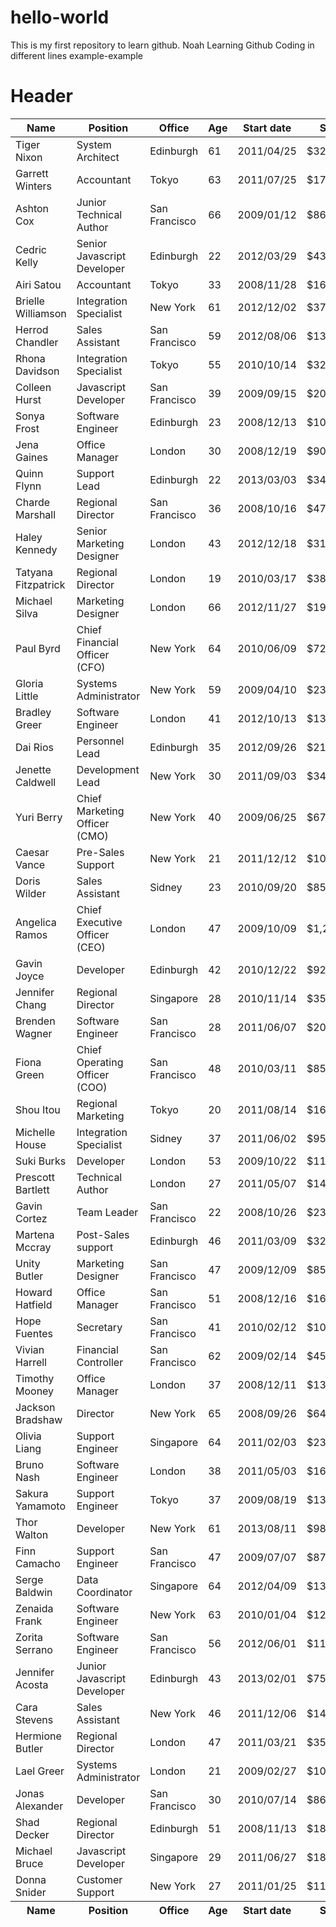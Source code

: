 # hello-world
This is my first repository to learn github.
Noah
Learning Github
Coding in different lines 
example-example
<h1>Header</h1>
<table id="dtBasicExample" class="table table-striped table-bordered table-sm" cellspacing="0" width="100%">
  <thead>
    <tr>
      <th class="th-sm">Name
      </th>
      <th class="th-sm">Position
      </th>
      <th class="th-sm">Office
      </th>
      <th class="th-sm">Age
      </th>
      <th class="th-sm">Start date
      </th>
      <th class="th-sm">Salary
      </th>
    </tr>
  </thead>
  <tbody>
    <tr>
      <td>Tiger Nixon</td>
      <td>System Architect</td>
      <td>Edinburgh</td>
      <td>61</td>
      <td>2011/04/25</td>
      <td>$320,800</td>
    </tr>
    <tr>
      <td>Garrett Winters</td>
      <td>Accountant</td>
      <td>Tokyo</td>
      <td>63</td>
      <td>2011/07/25</td>
      <td>$170,750</td>
    </tr>
    <tr>
      <td>Ashton Cox</td>
      <td>Junior Technical Author</td>
      <td>San Francisco</td>
      <td>66</td>
      <td>2009/01/12</td>
      <td>$86,000</td>
    </tr>
    <tr>
      <td>Cedric Kelly</td>
      <td>Senior Javascript Developer</td>
      <td>Edinburgh</td>
      <td>22</td>
      <td>2012/03/29</td>
      <td>$433,060</td>
    </tr>
    <tr>
      <td>Airi Satou</td>
      <td>Accountant</td>
      <td>Tokyo</td>
      <td>33</td>
      <td>2008/11/28</td>
      <td>$162,700</td>
    </tr>
    <tr>
      <td>Brielle Williamson</td>
      <td>Integration Specialist</td>
      <td>New York</td>
      <td>61</td>
      <td>2012/12/02</td>
      <td>$372,000</td>
    </tr>
    <tr>
      <td>Herrod Chandler</td>
      <td>Sales Assistant</td>
      <td>San Francisco</td>
      <td>59</td>
      <td>2012/08/06</td>
      <td>$137,500</td>
    </tr>
    <tr>
      <td>Rhona Davidson</td>
      <td>Integration Specialist</td>
      <td>Tokyo</td>
      <td>55</td>
      <td>2010/10/14</td>
      <td>$327,900</td>
    </tr>
    <tr>
      <td>Colleen Hurst</td>
      <td>Javascript Developer</td>
      <td>San Francisco</td>
      <td>39</td>
      <td>2009/09/15</td>
      <td>$205,500</td>
    </tr>
    <tr>
      <td>Sonya Frost</td>
      <td>Software Engineer</td>
      <td>Edinburgh</td>
      <td>23</td>
      <td>2008/12/13</td>
      <td>$103,600</td>
    </tr>
    <tr>
      <td>Jena Gaines</td>
      <td>Office Manager</td>
      <td>London</td>
      <td>30</td>
      <td>2008/12/19</td>
      <td>$90,560</td>
    </tr>
    <tr>
      <td>Quinn Flynn</td>
      <td>Support Lead</td>
      <td>Edinburgh</td>
      <td>22</td>
      <td>2013/03/03</td>
      <td>$342,000</td>
    </tr>
    <tr>
      <td>Charde Marshall</td>
      <td>Regional Director</td>
      <td>San Francisco</td>
      <td>36</td>
      <td>2008/10/16</td>
      <td>$470,600</td>
    </tr>
    <tr>
      <td>Haley Kennedy</td>
      <td>Senior Marketing Designer</td>
      <td>London</td>
      <td>43</td>
      <td>2012/12/18</td>
      <td>$313,500</td>
    </tr>
    <tr>
      <td>Tatyana Fitzpatrick</td>
      <td>Regional Director</td>
      <td>London</td>
      <td>19</td>
      <td>2010/03/17</td>
      <td>$385,750</td>
    </tr>
    <tr>
      <td>Michael Silva</td>
      <td>Marketing Designer</td>
      <td>London</td>
      <td>66</td>
      <td>2012/11/27</td>
      <td>$198,500</td>
    </tr>
    <tr>
      <td>Paul Byrd</td>
      <td>Chief Financial Officer (CFO)</td>
      <td>New York</td>
      <td>64</td>
      <td>2010/06/09</td>
      <td>$725,000</td>
    </tr>
    <tr>
      <td>Gloria Little</td>
      <td>Systems Administrator</td>
      <td>New York</td>
      <td>59</td>
      <td>2009/04/10</td>
      <td>$237,500</td>
    </tr>
    <tr>
      <td>Bradley Greer</td>
      <td>Software Engineer</td>
      <td>London</td>
      <td>41</td>
      <td>2012/10/13</td>
      <td>$132,000</td>
    </tr>
    <tr>
      <td>Dai Rios</td>
      <td>Personnel Lead</td>
      <td>Edinburgh</td>
      <td>35</td>
      <td>2012/09/26</td>
      <td>$217,500</td>
    </tr>
    <tr>
      <td>Jenette Caldwell</td>
      <td>Development Lead</td>
      <td>New York</td>
      <td>30</td>
      <td>2011/09/03</td>
      <td>$345,000</td>
    </tr>
    <tr>
      <td>Yuri Berry</td>
      <td>Chief Marketing Officer (CMO)</td>
      <td>New York</td>
      <td>40</td>
      <td>2009/06/25</td>
      <td>$675,000</td>
    </tr>
    <tr>
      <td>Caesar Vance</td>
      <td>Pre-Sales Support</td>
      <td>New York</td>
      <td>21</td>
      <td>2011/12/12</td>
      <td>$106,450</td>
    </tr>
    <tr>
      <td>Doris Wilder</td>
      <td>Sales Assistant</td>
      <td>Sidney</td>
      <td>23</td>
      <td>2010/09/20</td>
      <td>$85,600</td>
    </tr>
    <tr>
      <td>Angelica Ramos</td>
      <td>Chief Executive Officer (CEO)</td>
      <td>London</td>
      <td>47</td>
      <td>2009/10/09</td>
      <td>$1,200,000</td>
    </tr>
    <tr>
      <td>Gavin Joyce</td>
      <td>Developer</td>
      <td>Edinburgh</td>
      <td>42</td>
      <td>2010/12/22</td>
      <td>$92,575</td>
    </tr>
    <tr>
      <td>Jennifer Chang</td>
      <td>Regional Director</td>
      <td>Singapore</td>
      <td>28</td>
      <td>2010/11/14</td>
      <td>$357,650</td>
    </tr>
    <tr>
      <td>Brenden Wagner</td>
      <td>Software Engineer</td>
      <td>San Francisco</td>
      <td>28</td>
      <td>2011/06/07</td>
      <td>$206,850</td>
    </tr>
    <tr>
      <td>Fiona Green</td>
      <td>Chief Operating Officer (COO)</td>
      <td>San Francisco</td>
      <td>48</td>
      <td>2010/03/11</td>
      <td>$850,000</td>
    </tr>
    <tr>
      <td>Shou Itou</td>
      <td>Regional Marketing</td>
      <td>Tokyo</td>
      <td>20</td>
      <td>2011/08/14</td>
      <td>$163,000</td>
    </tr>
    <tr>
      <td>Michelle House</td>
      <td>Integration Specialist</td>
      <td>Sidney</td>
      <td>37</td>
      <td>2011/06/02</td>
      <td>$95,400</td>
    </tr>
    <tr>
      <td>Suki Burks</td>
      <td>Developer</td>
      <td>London</td>
      <td>53</td>
      <td>2009/10/22</td>
      <td>$114,500</td>
    </tr>
    <tr>
      <td>Prescott Bartlett</td>
      <td>Technical Author</td>
      <td>London</td>
      <td>27</td>
      <td>2011/05/07</td>
      <td>$145,000</td>
    </tr>
    <tr>
      <td>Gavin Cortez</td>
      <td>Team Leader</td>
      <td>San Francisco</td>
      <td>22</td>
      <td>2008/10/26</td>
      <td>$235,500</td>
    </tr>
    <tr>
      <td>Martena Mccray</td>
      <td>Post-Sales support</td>
      <td>Edinburgh</td>
      <td>46</td>
      <td>2011/03/09</td>
      <td>$324,050</td>
    </tr>
    <tr>
      <td>Unity Butler</td>
      <td>Marketing Designer</td>
      <td>San Francisco</td>
      <td>47</td>
      <td>2009/12/09</td>
      <td>$85,675</td>
    </tr>
    <tr>
      <td>Howard Hatfield</td>
      <td>Office Manager</td>
      <td>San Francisco</td>
      <td>51</td>
      <td>2008/12/16</td>
      <td>$164,500</td>
    </tr>
    <tr>
      <td>Hope Fuentes</td>
      <td>Secretary</td>
      <td>San Francisco</td>
      <td>41</td>
      <td>2010/02/12</td>
      <td>$109,850</td>
    </tr>
    <tr>
      <td>Vivian Harrell</td>
      <td>Financial Controller</td>
      <td>San Francisco</td>
      <td>62</td>
      <td>2009/02/14</td>
      <td>$452,500</td>
    </tr>
    <tr>
      <td>Timothy Mooney</td>
      <td>Office Manager</td>
      <td>London</td>
      <td>37</td>
      <td>2008/12/11</td>
      <td>$136,200</td>
    </tr>
    <tr>
      <td>Jackson Bradshaw</td>
      <td>Director</td>
      <td>New York</td>
      <td>65</td>
      <td>2008/09/26</td>
      <td>$645,750</td>
    </tr>
    <tr>
      <td>Olivia Liang</td>
      <td>Support Engineer</td>
      <td>Singapore</td>
      <td>64</td>
      <td>2011/02/03</td>
      <td>$234,500</td>
    </tr>
    <tr>
      <td>Bruno Nash</td>
      <td>Software Engineer</td>
      <td>London</td>
      <td>38</td>
      <td>2011/05/03</td>
      <td>$163,500</td>
    </tr>
    <tr>
      <td>Sakura Yamamoto</td>
      <td>Support Engineer</td>
      <td>Tokyo</td>
      <td>37</td>
      <td>2009/08/19</td>
      <td>$139,575</td>
    </tr>
    <tr>
      <td>Thor Walton</td>
      <td>Developer</td>
      <td>New York</td>
      <td>61</td>
      <td>2013/08/11</td>
      <td>$98,540</td>
    </tr>
    <tr>
      <td>Finn Camacho</td>
      <td>Support Engineer</td>
      <td>San Francisco</td>
      <td>47</td>
      <td>2009/07/07</td>
      <td>$87,500</td>
    </tr>
    <tr>
      <td>Serge Baldwin</td>
      <td>Data Coordinator</td>
      <td>Singapore</td>
      <td>64</td>
      <td>2012/04/09</td>
      <td>$138,575</td>
    </tr>
    <tr>
      <td>Zenaida Frank</td>
      <td>Software Engineer</td>
      <td>New York</td>
      <td>63</td>
      <td>2010/01/04</td>
      <td>$125,250</td>
    </tr>
    <tr>
      <td>Zorita Serrano</td>
      <td>Software Engineer</td>
      <td>San Francisco</td>
      <td>56</td>
      <td>2012/06/01</td>
      <td>$115,000</td>
    </tr>
    <tr>
      <td>Jennifer Acosta</td>
      <td>Junior Javascript Developer</td>
      <td>Edinburgh</td>
      <td>43</td>
      <td>2013/02/01</td>
      <td>$75,650</td>
    </tr>
    <tr>
      <td>Cara Stevens</td>
      <td>Sales Assistant</td>
      <td>New York</td>
      <td>46</td>
      <td>2011/12/06</td>
      <td>$145,600</td>
    </tr>
    <tr>
      <td>Hermione Butler</td>
      <td>Regional Director</td>
      <td>London</td>
      <td>47</td>
      <td>2011/03/21</td>
      <td>$356,250</td>
    </tr>
    <tr>
      <td>Lael Greer</td>
      <td>Systems Administrator</td>
      <td>London</td>
      <td>21</td>
      <td>2009/02/27</td>
      <td>$103,500</td>
    </tr>
    <tr>
      <td>Jonas Alexander</td>
      <td>Developer</td>
      <td>San Francisco</td>
      <td>30</td>
      <td>2010/07/14</td>
      <td>$86,500</td>
    </tr>
    <tr>
      <td>Shad Decker</td>
      <td>Regional Director</td>
      <td>Edinburgh</td>
      <td>51</td>
      <td>2008/11/13</td>
      <td>$183,000</td>
    </tr>
    <tr>
      <td>Michael Bruce</td>
      <td>Javascript Developer</td>
      <td>Singapore</td>
      <td>29</td>
      <td>2011/06/27</td>
      <td>$183,000</td>
    </tr>
    <tr>
      <td>Donna Snider</td>
      <td>Customer Support</td>
      <td>New York</td>
      <td>27</td>
      <td>2011/01/25</td>
      <td>$112,000</td>
    </tr>
  </tbody>
  <tfoot>
    <tr>
      <th>Name
      </th>
      <th>Position
      </th>
      <th>Office
      </th>
      <th>Age
      </th>
      <th>Start date
      </th>
      <th>Salary
      </th>
    </tr>
  </tfoot>
</table>
